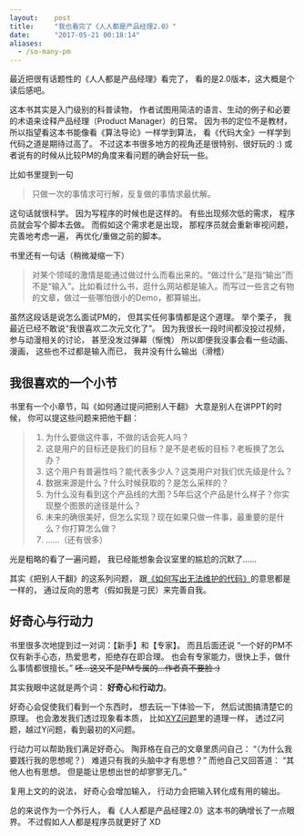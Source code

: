 ```yaml
---
layout:    post
title:     "我也看完了《人人都是产品经理2.0》"
date:      "2017-05-21 00:18:14"
aliases:
  - /so-many-pm
---
```


最近把很有话题性的《人人都是产品经理》看完了，
看的是2.0版本，这大概是个读后感吧。

<!--MORE-->

这本书其实是入门级别的科普读物，
作者试图用简洁的语言、生动的例子和必要的术语来诠释产品经理（Product Manager）的日常。
因为书的定位不是教材，
所以指望看这本书能像看《算法导论》一样学到算法，
看《代码大全》一样学到代码之道是期待过高了。
不过这本书很多地方的视角还是很特别、很好玩的
:) 或者说有的时候从比较PM的角度来看问题的确会好玩一些。

比如书里提到一句

> 只做一次的事情求可行解，反复做的事情求最优解。

这句话就很科学。
因为写程序的时候也是这样的。
有些出现频次低的需求，
程序员就会写个脚本去做。
而假如这个需求老是出现，
那程序员就会重新审视问题，
完善地考虑一遍，
再优化/重做之前的脚本。

书里还有一句话（稍微凝缩一下）

> 对某个领域的激情是能通过做过什么而看出来的。“做过什么”是指“输出”而不是“输入”。比如看过什么书，逛什么网站都是输入。而写过一些言之有物的文章，做过一些哪怕很小的Demo，都算输出。

虽然这段话是说怎么面试PM的，
但其实任何事情都是这个道理。
举个栗子，
我最近已经不敢说“我很喜欢二次元文化了”。
因为我很长一段时间都没投过视频，
参与动漫相关的讨论，
甚至没发过弹幕（惭愧）
所以即便我没事会看一些动画、漫画，
这些也不过都是输入而已，
我并没有什么输出（滑稽）


## 我很喜欢的一个小节

书里有一个小章节，叫《如何通过提问把别人干翻》
大意是别人在讲PPT的时候，
你可以提这些问题来把他干翻：

> 1. 为什么要做这件事，不做的话会死人吗？
> 2. 这是用户的目标还是我们的目标？是不是老板的目标？老板换了怎么办？
> 3. 这个用户有普遍性吗？能代表多少人？这类用户对我们优先级是什么？
> 4. 数据来源是什么？什么时候获取的？是怎么采样的？
> 5. 为什么没有看到这个产品线的大图？5年后这个产品是什么样子？你实现整个图景的途径是什么？
> 6. 未来的确很美好，但怎么实现？现在如果只做一件事，最重要的是什么？你打算怎么做？
> 7. ……（还有很多）

光是粗略的看了一遍问题，
我已经能想象会议室里的尴尬的沉默了……

其实《把别人干翻》的这系列问题，
跟[《如何写出无法维护的代码》][bad-code]的意思都是一样的，
通过反向的思考（假如我是刁民）来完善自我。


## 好奇心与行动力

书里很多次地提到过一对词：【新手】和【专家】。
而且后面还说
“一个好的PM不仅有新手心态，热爱思考，拒绝存在即合理。
也会有专家能力，很快上手，做什么事情都很擅长。”
~~呸...这又不是PM专属的...作者真不要脸 :)~~

其实我眼中这就是两个词：
**好奇心**和**行动力**。

好奇心会促使我们看到一个东西时，
想去玩一下体验一下，
然后试图搞清楚它的原理。
也会激发我们透过现象看本质，
比如[XYZ问题][xyz]里的道理一样，
透过Z问题，越过Y问题，看到最初的X问题。

行动力可以帮助我们满足好奇心。
陶菲格在自己的文章里质问自己：
“（为什么我要践行我的思想呢？）
难道只有我的头脑中才有思想？”
而他自己又回答道：
“其他人也有思想。
但是能让思想出世的却寥寥无几。”

复用上文的的说法，
好奇心会增加输入，
行动力会把输入转化成有用的输出。

总的来说作为一个外行人，
看《人人都是产品经理2.0》这本书的确增长了一点眼界。
不过假如人人都是程序员就更好了 XD

[bad-code]: https://coolshell.cn/articles/4758.html
[xyz]: /x-y-z-question

